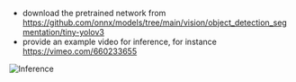 - download the pretrained network from https://github.com/onnx/models/tree/main/vision/object_detection_segmentation/tiny-yolov3
- provide an example video for inference, for instance https://vimeo.com/660233655

![Inference](tinyyolovideo_zyr6XrD5ud.gif)